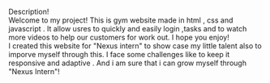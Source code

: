 Description!        
Welcome to my project! This is gym website made in html , css and javascript . It allow usres to quickly and easily login ,tasks and to watch more videos to help our customers for work out. I hope you enjoy!            
I created this website for "Nexus intern" to show case my little talent also to imporve myself through this. I face some challenges like to keep it responsive and adaptive . And i am sure that i can grow myself through "Nexus Intern"!

